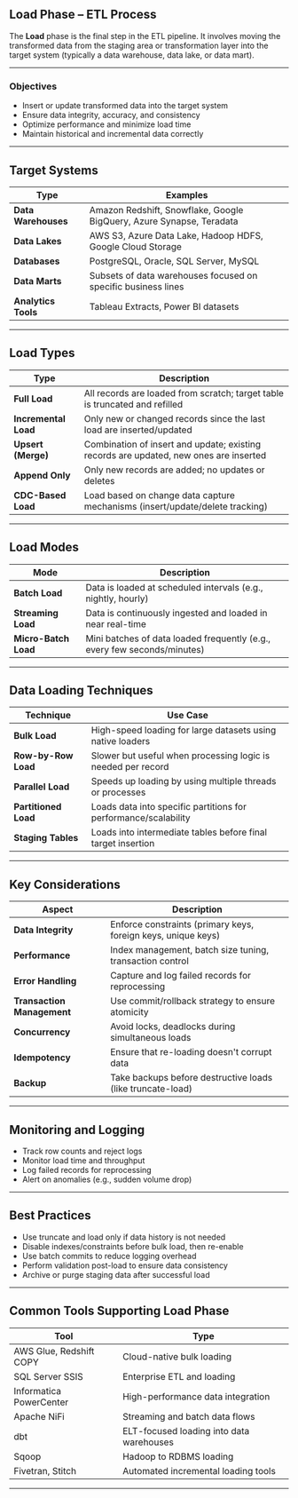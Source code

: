 ## **Load Phase – ETL Process**

The **Load** phase is the final step in the ETL pipeline. It involves moving the transformed data from the staging area or transformation layer into the target system (typically a data warehouse, data lake, or data mart).

---

### **Objectives**

* Insert or update transformed data into the target system
* Ensure data integrity, accuracy, and consistency
* Optimize performance and minimize load time
* Maintain historical and incremental data correctly

---

## **Target Systems**

| Type                | Examples                                                             |
| ------------------- | -------------------------------------------------------------------- |
| **Data Warehouses** | Amazon Redshift, Snowflake, Google BigQuery, Azure Synapse, Teradata |
| **Data Lakes**      | AWS S3, Azure Data Lake, Hadoop HDFS, Google Cloud Storage           |
| **Databases**       | PostgreSQL, Oracle, SQL Server, MySQL                                |
| **Data Marts**      | Subsets of data warehouses focused on specific business lines        |
| **Analytics Tools** | Tableau Extracts, Power BI datasets                                  |

---

## **Load Types**

| Type                 | Description                                                                           |
| -------------------- | ------------------------------------------------------------------------------------- |
| **Full Load**        | All records are loaded from scratch; target table is truncated and refilled           |
| **Incremental Load** | Only new or changed records since the last load are inserted/updated                  |
| **Upsert (Merge)**   | Combination of insert and update; existing records are updated, new ones are inserted |
| **Append Only**      | Only new records are added; no updates or deletes                                     |
| **CDC-Based Load**   | Load based on change data capture mechanisms (insert/update/delete tracking)          |

---

## **Load Modes**

| Mode                 | Description                                                              |
| -------------------- | ------------------------------------------------------------------------ |
| **Batch Load**       | Data is loaded at scheduled intervals (e.g., nightly, hourly)            |
| **Streaming Load**   | Data is continuously ingested and loaded in near real-time               |
| **Micro-Batch Load** | Mini batches of data loaded frequently (e.g., every few seconds/minutes) |

---

## **Data Loading Techniques**

| Technique            | Use Case                                                        |
| -------------------- | --------------------------------------------------------------- |
| **Bulk Load**        | High-speed loading for large datasets using native loaders      |
| **Row-by-Row Load**  | Slower but useful when processing logic is needed per record    |
| **Parallel Load**    | Speeds up loading by using multiple threads or processes        |
| **Partitioned Load** | Loads data into specific partitions for performance/scalability |
| **Staging Tables**   | Loads into intermediate tables before final target insertion    |

---

## **Key Considerations**

| Aspect                     | Description                                                   |
| -------------------------- | ------------------------------------------------------------- |
| **Data Integrity**         | Enforce constraints (primary keys, foreign keys, unique keys) |
| **Performance**            | Index management, batch size tuning, transaction control      |
| **Error Handling**         | Capture and log failed records for reprocessing               |
| **Transaction Management** | Use commit/rollback strategy to ensure atomicity              |
| **Concurrency**            | Avoid locks, deadlocks during simultaneous loads              |
| **Idempotency**            | Ensure that re-loading doesn't corrupt data                   |
| **Backup**                 | Take backups before destructive loads (like truncate-load)    |

---

## **Monitoring and Logging**

* Track row counts and reject logs
* Monitor load time and throughput
* Log failed records for reprocessing
* Alert on anomalies (e.g., sudden volume drop)

---

## **Best Practices**

* Use truncate and load only if data history is not needed
* Disable indexes/constraints before bulk load, then re-enable
* Use batch commits to reduce logging overhead
* Perform validation post-load to ensure data consistency
* Archive or purge staging data after successful load

---

## **Common Tools Supporting Load Phase**

| Tool                    | Type                                     |
| ----------------------- | ---------------------------------------- |
| AWS Glue, Redshift COPY | Cloud-native bulk loading                |
| SQL Server SSIS         | Enterprise ETL and loading               |
| Informatica PowerCenter | High-performance data integration        |
| Apache NiFi             | Streaming and batch data flows           |
| dbt                     | ELT-focused loading into data warehouses |
| Sqoop                   | Hadoop to RDBMS loading                  |
| Fivetran, Stitch        | Automated incremental loading tools      |

---
